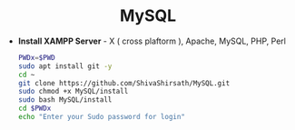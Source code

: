 <h1 align=center>MySQL</h1>

+ **Install XAMPP Server** - X ( cross plaftorm ), Apache, MySQL, PHP, Perl
  ```bash
  PWDx=$PWD
  sudo apt install git -y
  cd ~
  git clone https://github.com/ShivaShirsath/MySQL.git
  sudo chmod +x MySQL/install
  sudo bash MySQL/install
  cd $PWDx
  echo "Enter your Sudo password for login"
  ```


